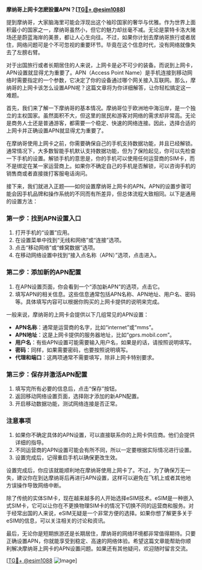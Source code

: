 **摩纳哥上网卡怎麽設置APN？[[TG💪+ @esim1088](https://t.me/s/esim1088)]**

提到摩纳哥，大家脑海里可能会浮现出这个袖珍国家的奢华与优雅。作为世界上面积最小的国家之一，摩纳哥虽然小，但它的魅力却丝毫不减。无论是蒙特卡洛大赌场还是蔚蓝海岸的美景，都让人心生向往。不过，如果你计划去摩纳哥旅行或者居住，网络问题可是个不可忽视的重要环节。毕竟在这个信息时代，没有网络就像失去了左膀右臂。

对于出国旅行或者长期居住的人来说，上网卡是必不可少的装备。而说到上网卡，APN设置就显得尤为重要了。APN（Access Point Name）是手机连接到移动网络时需要指定的一个参数，它决定了你的设备通过哪个网关接入互联网。那么，摩纳哥的上网卡该怎么设置APN呢？这篇文章将为你详细解答，让你轻松搞定这一难题。

首先，我们来了解一下摩纳哥的基本情况。摩纳哥位于欧洲地中海沿岸，是一个独立的主权国家。虽然面积不大，但这里的居民和游客对网络的需求却非常高。无论是商务人士还是普通游客，都需要一个稳定、快速的网络连接。因此，选择合适的上网卡并正确设置APN就显得尤为重要了。

在摩纳哥使用上网卡之前，你需要确保自己的手机支持数据功能，并且已经解锁。通常情况下，大多数智能手机默认支持数据功能，但为了保险起见，你可以先检查一下手机的设置。解锁手机的意思是，你的手机可以使用任何运营商的SIM卡，而不是绑定在某一家运营商上。如果你不确定自己的手机是否解锁，可以咨询手机的销售商或者直接拨打客服电话询问。

接下来，我们就进入正题——如何设置摩纳哥上网卡的APN。APN的设置步骤可能会因手机品牌和操作系统的不同而有所差异，但总体流程大致相同。以下是通用的设置方法：

### 第一步：找到APN设置入口

1. 打开手机的“设置”应用。
2. 在设置菜单中找到“无线和网络”或“连接”选项。
3. 点击“移动网络”或“蜂窝数据”选项。
4. 在移动网络设置中找到“接入点名称（APN）”选项，点击进入。

### 第二步：添加新的APN配置

1. 在APN设置页面，你会看到一个“添加新APN”的选项，点击它。
2. 填写APN的相关信息。这些信息通常包括APN名称、APN地址、用户名、密码等。具体填写内容可以根据你购买的上网卡提供的说明来完成。

一般来说，摩纳哥的上网卡会提供以下几组常见的APN设置：

- **APN名称**：通常是运营商的名字，比如“internet”或“mms”。
- **APN地址**：这是上网卡提供的服务器地址，比如“gprs.mobil.com”。
- **用户名**：有些APN设置可能需要输入用户名，如果是的话，请按照说明填写。
- **密码**：同样，如果需要密码，也要按照说明填写。
- **代理和端口**：这两项通常不需要填写，除非上网卡特别要求。

### 第三步：保存并激活APN配置

1. 填写完所有必要的信息后，点击“保存”按钮。
2. 返回移动网络设置页面，选择刚才添加的新APN配置。
3. 开启移动数据功能，测试网络连接是否正常。

### 注意事项

1. 如果你不确定具体的APN设置，可以直接联系你的上网卡供应商。他们会提供详细的指导。
2. 不同运营商的APN设置可能会有所不同，所以一定要根据实际情况进行设置。
3. 设置完成后，记得重启手机以确保更改生效。

设置完成后，你应该就能顺利地在摩纳哥使用上网卡了。不过，为了确保万无一失，建议你在到达摩纳哥后再进行APN设置，这样可以避免在飞机上或者其他地方误操作导致网络中断。

除了传统的实体SIM卡，现在越来越多的人开始选择eSIM技术。eSIM是一种嵌入式SIM卡，它可以让你在不更换物理SIM卡的情况下切换不同的运营商和服务。对于经常出国的人来说，eSIM无疑是一个非常方便的选择。如果你想了解更多关于eSIM的信息，可以关注相关的讨论和资讯。

最后，无论你是短期旅游还是长期居住，摩纳哥的网络环境都非常值得期待。只要正确设置APN，你就能享受到稳定、高速的网络体验。希望这篇文章能帮助你顺利解决摩纳哥上网卡的APN设置问题。如果还有其他疑问，欢迎随时留言交流。

[[TG💪+ @esim1088](https://t.me/s/esim1088) ![Image](https://i.postimg.cc/4NQfJmqS/Snipaste-2025-05-13-00-14-12.png)]